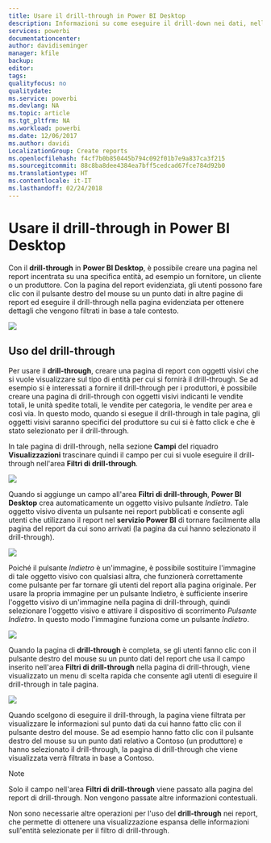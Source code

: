 ```yaml
---
title: Usare il drill-through in Power BI Desktop
description: Informazioni su come eseguire il drill-down nei dati, nella pagina di un nuovo report, in Power BI Desktop
services: powerbi
documentationcenter: 
author: davidiseminger
manager: kfile
backup: 
editor: 
tags: 
qualityfocus: no
qualitydate: 
ms.service: powerbi
ms.devlang: NA
ms.topic: article
ms.tgt_pltfrm: NA
ms.workload: powerbi
ms.date: 12/06/2017
ms.author: davidi
LocalizationGroup: Create reports
ms.openlocfilehash: f4cf7b0b850445b794c092f01b7e9a837ca3f215
ms.sourcegitcommit: 88c8ba8dee4384ea7bff5cedcad67fce784d92b0
ms.translationtype: HT
ms.contentlocale: it-IT
ms.lasthandoff: 02/24/2018
---
```

# <a name="use-drillthrough-in-power-bi-desktop"></a>Usare il drill-through in Power BI Desktop
Con il **drill-through** in **Power BI Desktop**, è possibile creare una pagina nel report incentrata su una specifica entità, ad esempio un fornitore, un cliente o un produttore. Con la pagina del report evidenziata, gli utenti possono fare clic con il pulsante destro del mouse su un punto dati in altre pagine di report ed eseguire il drill-through nella pagina evidenziata per ottenere dettagli che vengono filtrati in base a tale contesto.

![](media/desktop-drillthrough/drillthrough_01.png)

## <a name="using-drillthrough"></a>Uso del drill-through
Per usare il **drill-through**, creare una pagina di report con oggetti visivi che si vuole visualizzare sul tipo di entità per cui si fornirà il drill-through. Se ad esempio si è interessati a fornire il drill-through per i produttori, è possibile creare una pagina di drill-through con oggetti visivi indicanti le vendite totali, le unità spedite totali, le vendite per categoria, le vendite per area e così via. In questo modo, quando si esegue il drill-through in tale pagina, gli oggetti visivi saranno specifici del produttore su cui si è fatto click e che è stato selezionato per il drill-through.

In tale pagina di drill-through, nella sezione **Campi** del riquadro **Visualizzazioni** trascinare quindi il campo per cui si vuole eseguire il drill-through nell'area **Filtri di drill-through**.

![](media/desktop-drillthrough/drillthrough_02.png)

Quando si aggiunge un campo all'area **Filtri di drill-through**, **Power BI Desktop** crea automaticamente un oggetto visivo pulsante *Indietro*. Tale oggetto visivo diventa un pulsante nei report pubblicati e consente agli utenti che utilizzano il report nel **servizio Power BI** di tornare facilmente alla pagina del report da cui sono arrivati (la pagina da cui hanno selezionato il drill-through).

![](media/desktop-drillthrough/drillthrough_03.png)

Poiché il pulsante *Indietro* è un'immagine, è possibile sostituire l'immagine di tale oggetto visivo con qualsiasi altra, che funzionerà correttamente come pulsante per far tornare gli utenti del report alla pagina originale. Per usare la propria immagine per un pulsante Indietro, è sufficiente inserire l'oggetto visivo di un'immagine nella pagina di drill-through, quindi selezionare l'oggetto visivo e attivare il dispositivo di scorrimento *Pulsante Indietro*. In questo modo l'immagine funziona come un pulsante *Indietro*.

![](media/desktop-drillthrough/drillthrough_05.png)

Quando la pagina di **drill-through** è completa, se gli utenti fanno clic con il pulsante destro del mouse su un punto dati del report che usa il campo inserito nell'area **Filtri di drill-through** nella pagina di drill-through, viene visualizzato un menu di scelta rapida che consente agli utenti di eseguire il drill-through in tale pagina.

![](media/desktop-drillthrough/drillthrough_04.png)

Quando scelgono di eseguire il drill-through, la pagina viene filtrata per visualizzare le informazioni sul punto dati da cui hanno fatto clic con il pulsante destro del mouse. Se ad esempio hanno fatto clic con il pulsante destro del mouse su un punto dati relativo a Contoso (un produttore) e hanno selezionato il drill-through, la pagina di drill-through che viene visualizzata verrà filtrata in base a Contoso.

> [!NOTE]
> Solo il campo nell'area **Filtri di drill-through** viene passato alla pagina del report di drill-through. Non vengono passate altre informazioni contestuali.
> 
> 

Non sono necessarie altre operazioni per l'uso del **drill-through** nei report, che permette di ottenere una visualizzazione espansa delle informazioni sull'entità selezionate per il filtro di drill-through.


